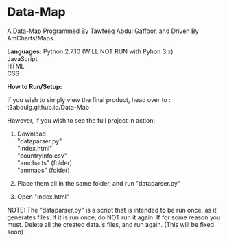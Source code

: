# Data-Map
A Data-Map Programmed By Tawfeeq Abdul Gaffoor, and Driven By AmCharts/Maps.

**Languages:**
Python 2.7.10 (WILL NOT RUN with Pyhon 3.x)  
JavaScript  
HTML  
CSS  

**How to Run/Setup:**

If you wish to simply view the final product, head over to : t3abdulg.github.io/Data-Map

However, if you wish to see the full project in action:  

1) Download  
        "dataparser.py"   
        "index.html"  
        "countryinfo.csv"  
        "amcharts" (folder)  
        "ammaps" (folder)  

2) Place them all in the same folder, and run "dataparser.py"

3) Open "index.html"

NOTE: The "dataparser.py" is a script that is intended to be run once, as it generates files. If it is run once, do NOT run it again. If for some reason you must. Delete all the created data.js files, and run again. (This will be fixed soon)





